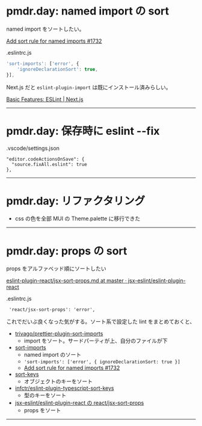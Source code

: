 # pmdr.day: named import の sort

named import をソートしたい。

[Add sort rule for named imports \#1732](https://github.com/import-js/eslint-plugin-import/issues/1732)

.eslintrc.js

```js
'sort-imports': ['error', {
    'ignoreDeclarationSort': true,
}],
```

Next.js だと `eslint-plugin-import` は既にインストール済みらしい。

[Basic Features: ESLint \| Next\.js](https://nextjs.org/docs/basic-features/eslint#recommended-plugin-ruleset)

---

# pmdr.day: 保存時に eslint --fix

.vscode/settings.json

```
"editor.codeActionsOnSave": {
  "source.fixAll.eslint": true
},
```

---

# pmdr.day: リファクタリング

- css の色を全部 MUI の Theme.palette に移行できた

---

# pmdr.day: props の sort

props をアルファベッド順にソートしたい

[eslint\-plugin\-react/jsx\-sort\-props\.md at master · jsx\-eslint/eslint\-plugin\-react](https://github.com/jsx-eslint/eslint-plugin-react/blob/master/docs/rules/jsx-sort-props.md)

.eslintrc.js

```
 'react/jsx-sort-props': 'error',
```

これでだいぶ良くなった気がする。ソート系で設定した lint をまとめておくと、

- [trivago/prettier\-plugin\-sort\-imports](https://github.com/trivago/prettier-plugin-sort-imports)
  - import をソート。サードパーティが上、自分のファイルが下
- [sort-imports](https://eslint.org/docs/latest/rules/sort-imports)
  - named import のソート
  - `'sort-imports': ['error', { ignoreDeclarationSort: true }]`
  - [Add sort rule for named imports \#1732](https://github.com/import-js/eslint-plugin-import/issues/1732)
- [sort\-keys](https://eslint.org/docs/latest/rules/sort-keys)
  - オブジェクトのキーをソート
- [infctr/eslint\-plugin\-typescript\-sort\-keys](https://github.com/infctr/eslint-plugin-typescript-sort-keys)
  - 型のキーをソート
- [jsx-eslint/eslint-plugin-react の react/jsx-sort-props](https://github.com/jsx-eslint/eslint-plugin-react/blob/master/docs/rules/jsx-sort-props.md)
  - props をソート

---
